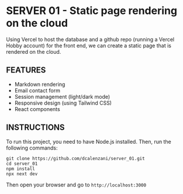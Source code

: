 # SERVER 01 - Static page rendering on the cloud

Using Vercel to host the database and a github repo (running a Vercel Hobby account) for the front end, we can create a static page that is rendered on the cloud.

## FEATURES
- Markdown rendering
- Email contact form
- Session management (light/dark mode)
- Responsive design (using Tailwind CSS)
- React components

## INSTRUCTIONS

To run this project, you need to have Node.js installed. Then, run the following commands:
```
git clone https://github.com/dcalenzani/server_01.git
cd server_01
npm install
npx next dev
```

Then open your browser and go to `http://localhost:3000`
